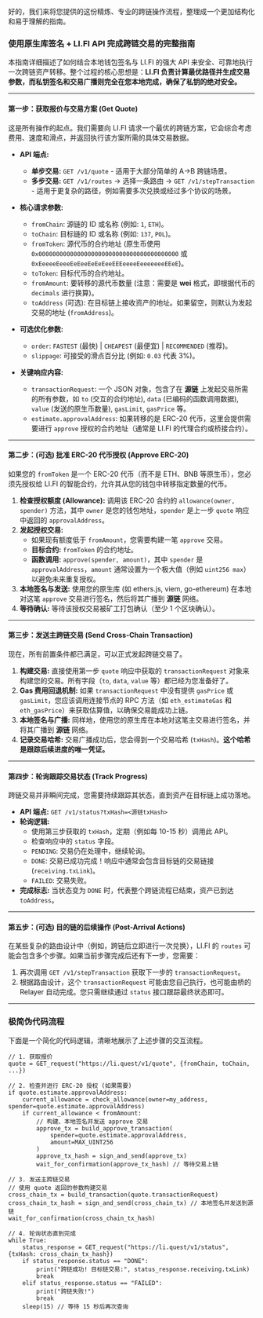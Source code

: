 好的，我们来将您提供的这份精炼、专业的跨链操作流程，整理成一个更加结构化和易于理解的指南。

### **使用原生库签名 + LI.FI API 完成跨链交易的完整指南**

本指南详细描述了如何结合本地钱包签名与 LI.FI 的强大 API 来安全、可靠地执行一次跨链资产转移。整个过程的核心思想是：**LI.FI 负责计算最优路径并生成交易参数，而私钥签名和交易广播则完全在您本地完成，确保了私钥的绝对安全。**

-----

#### **第一步：获取报价与交易方案 (Get Quote)**

这是所有操作的起点。我们需要向 LI.FI 请求一个最优的跨链方案，它会综合考虑费用、速度和滑点，并返回执行该方案所需的具体交易数据。

* **API 端点:**

    * **单步交易:** `GET /v1/quote` - 适用于大部分简单的 A→B 跨链场景。
    * **多步交易:** `GET /v1/routes` → 选择一条路由 → `GET /v1/stepTransaction` - 适用于更复杂的路径，例如需要多次兑换或经过多个协议的场景。

* **核心请求参数:**

    * `fromChain`: 源链的 ID 或名称 (例如: `1`, `ETH`)。
    * `toChain`: 目标链的 ID 或名称 (例如: `137`, `POL`)。
    * `fromToken`: 源代币的合约地址 (原生币使用 `0x0000000000000000000000000000000000000000` 或 `0xEeeeeEeeeEeEeeEeEeEeeEEEeeeeEeeeeeeeEEeE`)。
    * `toToken`: 目标代币的合约地址。
    * `fromAmount`: 要转移的源代币数量 (注意：需要是 **wei** 格式，即根据代币的 `decimals` 进行换算)。
    * `toAddress` (可选): 在目标链上接收资产的地址。如果留空，则默认为发起交易的地址 (`fromAddress`)。

* **可选优化参数:**

    * `order`: `FASTEST` (最快) | `CHEAPEST` (最便宜) | `RECOMMENDED` (推荐)。
    * `slippage`: 可接受的滑点百分比 (例如: `0.03` 代表 3%)。

* **关键响应内容:**

    * `transactionRequest`: 一个 JSON 对象，包含了在 **源链** 上发起交易所需的所有参数，如 `to` (交互的合约地址), `data` (已编码的函数调用数据), `value` (发送的原生币数量), `gasLimit`, `gasPrice` 等。
    * `estimate.approvalAddress`: 如果转移的是 ERC-20 代币，这里会提供需要进行 `approve` 授权的合约地址（通常是 LI.FI 的代理合约或桥接合约）。

-----

#### **第二步：(可选) 批准 ERC-20 代币授权 (Approve ERC-20)**

如果您的 `fromToken` 是一个 ERC-20 代币（而不是 ETH、BNB 等原生币），您必须先授权给 LI.FI 的智能合约，允许其从您的钱包中转移指定数量的代币。

1.  **检查授权额度 (Allowance):** 调用该 ERC-20 合约的 `allowance(owner, spender)` 方法，其中 `owner` 是您的钱包地址，`spender` 是上一步 `quote` 响应中返回的 `approvalAddress`。
2.  **发起授权交易:**
    * 如果现有额度低于 `fromAmount`，您需要构建一笔 `approve` 交易。
    * **目标合约:** `fromToken` 的合约地址。
    * **函数调用:** `approve(spender, amount)`，其中 `spender` 是 `approvalAddress`，`amount` 通常设置为一个极大值（例如 `uint256 max`）以避免未来重复授权。
3.  **本地签名与发送:** 使用您的原生库 (如 ethers.js, viem, go-ethereum) 在本地对这笔 `approve` 交易进行签名，然后将其广播到 **源链** 网络。
4.  **等待确认:** 等待该授权交易被矿工打包确认（至少 1 个区块确认）。

-----

#### **第三步：发送主跨链交易 (Send Cross-Chain Transaction)**

现在，所有前置条件都已满足，可以正式发起跨链交易了。

1.  **构建交易:** 直接使用第一步 `quote` 响应中获取的 `transactionRequest` 对象来构建您的交易。所有字段（`to`, `data`, `value` 等）都已经为您准备好了。
2.  **Gas 费用回退机制:** 如果 `transactionRequest` 中没有提供 `gasPrice` 或 `gasLimit`，您应该调用连接节点的 RPC 方法（如 `eth_estimateGas` 和 `eth_gasPrice`）来获取估算值，以确保交易能成功上链。
3.  **本地签名与广播:** 同样地，使用您的原生库在本地对这笔主交易进行签名，并将其广播到 **源链** 网络。
4.  **记录交易哈希:** 交易广播成功后，您会得到一个交易哈希 (`txHash`)。**这个哈希是跟踪后续进度的唯一凭证。**

-----

#### **第四步：轮询跟踪交易状态 (Track Progress)**

跨链交易并非瞬间完成，您需要持续跟踪其状态，直到资产在目标链上成功落地。

* **API 端点:** `GET /v1/status?txHash=<源链txHash>`
* **轮询逻辑:**
    * 使用第三步获取的 `txHash`，定期（例如每 10-15 秒）调用此 API。
    * 检查响应中的 `status` 字段。
    * `PENDING`: 交易仍在处理中，继续轮询。
    * `DONE`: 交易已成功完成！响应中通常会包含目标链的交易链接 (`receiving.txLink`)。
    * `FAILED`: 交易失败。
* **完成标志:** 当状态变为 `DONE` 时，代表整个跨链流程已结束，资产已到达 `toAddress`。

-----

#### **第五步：(可选) 目的链的后续操作 (Post-Arrival Actions)**

在某些复杂的路由设计中（例如，跨链后立即进行一次兑换），LI.FI 的 `routes` 可能会包含多个步骤。如果当前步骤完成后还有下一步，您需要：

1.  再次调用 `GET /v1/stepTransaction` 获取下一步的 `transactionRequest`。
2.  根据路由设计，这个 `transactionRequest` 可能由您自己执行，也可能由桥的 Relayer 自动完成。您只需继续通过 `status` 接口跟踪最终状态即可。

-----

### **极简伪代码流程**

下面是一个简化的代码逻辑，清晰地展示了上述步骤的交互流程。

```
// 1. 获取报价
quote = GET_request("https://li.quest/v1/quote", {fromChain, toChain, ...})

// 2. 检查并进行 ERC-20 授权 (如果需要)
if quote.estimate.approvalAddress:
    current_allowance = check_allowance(owner=my_address, spender=quote.estimate.approvalAddress)
    if current_allowance < fromAmount:
        // 构建、本地签名并发送 approve 交易
        approve_tx = build_approve_transaction(
            spender=quote.estimate.approvalAddress,
            amount=MAX_UINT256
        )
        approve_tx_hash = sign_and_send(approve_tx)
        wait_for_confirmation(approve_tx_hash) // 等待交易上链

// 3. 发送主跨链交易
// 使用 quote 返回的参数构建交易
cross_chain_tx = build_transaction(quote.transactionRequest)
cross_chain_tx_hash = sign_and_send(cross_chain_tx) // 本地签名并发送到源链
wait_for_confirmation(cross_chain_tx_hash)

// 4. 轮询状态直到完成
while True:
    status_response = GET_request("https://li.quest/v1/status", {txHash: cross_chain_tx_hash})
    if status_response.status == "DONE":
        print("跨链成功! 目标链交易:", status_response.receiving.txLink)
        break
    elif status_response.status == "FAILED":
        print("跨链失败!")
        break
    sleep(15) // 等待 15 秒后再次查询
```